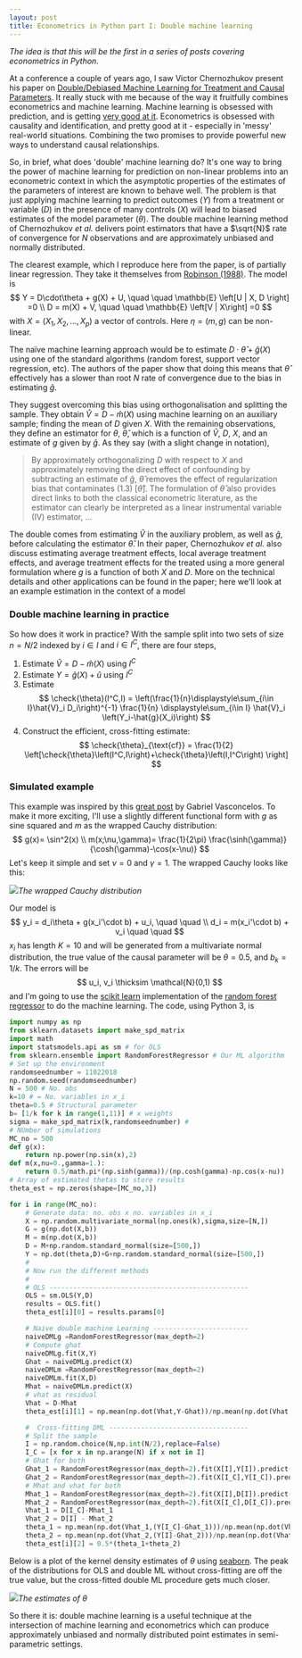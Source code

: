 ```yaml
---
layout: post
title: Econometrics in Python part I: Double machine learning
---
```

*The idea is that this will be the first in a series of posts covering econometrics in Python.*

At a conference a couple of years ago, I saw Victor Chernozhukov present his paper on [Double/Debiased Machine Learning for Treatment and Causal Parameters](https://arxiv.org/abs/1608.00060). It really stuck with me because of the way it fruitfully combines econometrics and machine learning. Machine learning is obsessed with prediction, and is getting [very good at it](https://blog.floydhub.com/Turning-design-mockups-into-code-with-deep-learning/). Econometrics is obsessed with causality and identification, and pretty good at it - especially in 'messy' real-world situations. Combining the two promises to provide powerful new ways to understand causal relationships.

So, in brief, what does 'double' machine learning do? It's one way to bring the power of machine learning for prediction on non-linear problems into an econometric context in which the asymptotic properties of the estimates of the parameters of interest are known to behave well. The problem is that just applying machine learning to predict outcomes ($Y$) from a treatment or variable ($D$) in the presence of many controls ($X$) will lead to biased estimates of the model parameter ($\theta$). The double machine learning method of Chernozhukov *et al.* delivers point estimators that have a $\sqrt{N}$ rate of convergence for $N$ observations and are approximately unbiased and normally distributed.

The clearest example, which I reproduce here from the paper, is of partially linear regression. They take it themselves from [Robinson (1988)](https://www.jstor.org/stable/1912705). The model is
$$
Y = D\cdot\theta + g(X) + U, \quad \quad \mathbb{E} \left[U | X, D \right] =0 \\
D = m(X) + V, \quad \quad \mathbb{E} \left[V | X\right] =0
$$
with $X = (X_1,X_2,\dots,X_p)$ a vector of controls. Here $\eta=(m,g)$ can be non-linear.

The naïve machine learning approach would be to estimate $D\cdot\hat{\theta} + \hat{g}(X)$ using one of the standard algorithms (random forest, support vector regression, etc). The authors of the paper show that doing this means that $\hat{\theta}$ effectively has a slower than root $N$ rate of convergence due to the bias in estimating $\hat{g}$.

They suggest overcoming this bias using orthogonalisation and splitting the sample. They obtain $\hat{V} = D - \hat{m}(X)$ using machine learning on an auxiliary sample; finding the mean of $D$ given $X$. With the remaining observations, they define an estimator for $\theta$, $\check{ \theta}$, which is a function of $\hat{V}$, $D$, $X$, and an estimate of $g$ given by $\hat{g}$. As they say (with a slight change in notation),

> By approximately orthogonalizing $D$ with respect to $X$ and approximately removing the direct effect of confounding by subtracting an estimate of $\hat{g}$, $\check{ \theta}$ removes the effect of regularization bias that contaminates (1.3) [$\hat{\theta}$]. The formulation of $\check{ \theta}$ also provides direct links to both the classical econometric literature, as the estimator can clearly be interpreted as a linear instrumental variable (IV) estimator, ...

The double comes from estimating $\hat{V}$ in the auxiliary problem, as well as $\hat{g}$, before calculating the estimator $\check{\theta}$. In their paper, Chernozhukov *et al.* also discuss estimating average treatment effects, local average treatment effects, and average treatment effects for the treated using a more general formulation where $g$ is a function of both $X$ and $D$. More on the technical details and other applications can be found in the paper; here we'll look at an example estimation in the context of a model

### Double machine learning in practice

So how does it work in practice? With the sample split into two sets of size $n=N/2$ indexed by $i\in I$ and $i \in I^C$, there are four steps,
1. Estimate $\hat{V} = D - \hat{m}(X)$ using $I^C$
2. Estimate $Y = \hat{g}(X) + \hat{u}$ using $I^C$
3. Estimate
$$
\check{\theta}(I^C,I) = \left(\frac{1}{n}\displaystyle\sum_{i\in I}\hat{V}_i D_i\right)^{-1} \frac{1}{n} \displaystyle\sum_{i\in I} \hat{V}_i \left(Y_i-\hat{g}(X_i)\right)
$$
4. Construct the efficient, cross-fitting estimate:
$$
\check{\theta}_{\text{cf}} = \frac{1}{2} \left[\check{\theta}\left(I^C,I\right)+\check{\theta}\left(I,I^C\right) \right]
$$

### Simulated example

This example was inspired by this [great post](https://www.r-bloggers.com/cross-fitting-double-machine-learning-estimator/) by Gabriel Vasconcelos. To make it more exciting, I'll use a slightly different functional form with $g$ as sine squared and $m$ as the wrapped Cauchy distribution:
$$
g(x)= \sin^2(x) \\
m(x;\nu,\gamma)= \frac{1}{2\pi} \frac{\sinh(\gamma)}{\cosh(\gamma)-\cos(x-\nu)}
$$
Let's keep it simple and set $\nu=0$ and $\gamma=1$. The wrapped Cauchy looks like this:

![]({{site.baseurl}}/images/DoubleMLCauchy.png)*The wrapped Cauchy distribution*

Our model is
$$
y_i = d_i\theta + g(x_i'\cdot b) + u_i, \quad \quad  \\
d_i = m(x_i'\cdot b) + v_i \quad \quad
$$
$x_i$ has length $K=10$ and will be generated from a multivariate normal distribution, the true value of the causal parameter will be $\theta=0.5$, and $b_k=1/k$. The errors will be
$$
u_i, v_i \thicksim \mathcal{N}(0,1)
$$
and I'm going to use the [scikit learn](http://scikit-learn.org/stable/index.html) implementation of the [random forest regressor](https://en.wikipedia.org/wiki/Random_forest) to do the machine learning. The code, using Python 3, is
```python
import numpy as np
from sklearn.datasets import make_spd_matrix
import math
import statsmodels.api as sm # for OLS
from sklearn.ensemble import RandomForestRegressor # Our ML algorithm
# Set up the environment
randomseednumber = 11022018
np.random.seed(randomseednumber)
N = 500 # No. obs
k=10 # = No. variables in x_i
theta=0.5 # Structural parameter
b= [1/k for k in range(1,11)] # x weights
sigma = make_spd_matrix(k,randomseednumber) #
# NUmber of simulations
MC_no = 500
def g(x):
    return np.power(np.sin(x),2)
def m(x,nu=0.,gamma=1.):
    return 0.5/math.pi*(np.sinh(gamma))/(np.cosh(gamma)-np.cos(x-nu))
# Array of estimated thetas to store results
theta_est = np.zeros(shape=[MC_no,3])

for i in range(MC_no):
    # Generate data: no. obs x no. variables in x_i
    X = np.random.multivariate_normal(np.ones(k),sigma,size=[N,])
    G = g(np.dot(X,b))
    M = m(np.dot(X,b))
    D = M+np.random.standard_normal(size=[500,])
    Y = np.dot(theta,D)+G+np.random.standard_normal(size=[500,])
    #
    # Now run the different methods
    #
    # OLS --------------------------------------------------
    OLS = sm.OLS(Y,D)
    results = OLS.fit()
    theta_est[i][0] = results.params[0]

    # Naive double machine Learning ------------------------
    naiveDMLg =RandomForestRegressor(max_depth=2)
    # Compute ghat
    naiveDMLg.fit(X,Y)
    Ghat = naiveDMLg.predict(X)
    naiveDMLm =RandomForestRegressor(max_depth=2)
    naiveDMLm.fit(X,D)
    Mhat = naiveDMLm.predict(X)
    # vhat as residual
    Vhat = D-Mhat
    theta_est[i][1] = np.mean(np.dot(Vhat,Y-Ghat))/np.mean(np.dot(Vhat,D))

    #  Cross-fitting DML -----------------------------------
    # Split the sample
    I = np.random.choice(N,np.int(N/2),replace=False)
    I_C = [x for x in np.arange(N) if x not in I]
    # Ghat for both
    Ghat_1 = RandomForestRegressor(max_depth=2).fit(X[I],Y[I]).predict(X[I_C])
    Ghat_2 = RandomForestRegressor(max_depth=2).fit(X[I_C],Y[I_C]).predict(X[I])
    # Mhat and vhat for both
    Mhat_1 = RandomForestRegressor(max_depth=2).fit(X[I],D[I]).predict(X[I_C])
    Mhat_2 = RandomForestRegressor(max_depth=2).fit(X[I_C],D[I_C]).predict(X[I])
    Vhat_1 = D[I_C]-Mhat_1
    Vhat_2 = D[I] - Mhat_2
    theta_1 = np.mean(np.dot(Vhat_1,(Y[I_C]-Ghat_1)))/np.mean(np.dot(Vhat_1,D[I_C]))
    theta_2 = np.mean(np.dot(Vhat_2,(Y[I]-Ghat_2)))/np.mean(np.dot(Vhat_2,D[I]))
    theta_est[i][2] = 0.5*(theta_1+theta_2)

```

Below is a plot of the kernel density estimates of $\theta$ using [seaborn](https://seaborn.pydata.org/). The peak of the distributions for OLS and double ML without cross-fitting are off the true value, but the cross-fitted double ML procedure gets much closer.

![]({{site.baseurl}}/images/DoubleMLEsts.png)*The estimates of $\theta$*



So there it is: double machine learning is a useful technique at the intersection of machine learning and econometrics which can produce approximately unbiased and normally distributed point estimates in semi-parametric settings.
